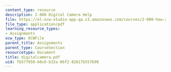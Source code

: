 ```yaml
---
content_type: resource
description: 2.000 Digital Camera Help
file: https://ol-ocw-studio-app-qa.s3.amazonaws.com/courses/2-000-how-and-why-machines-work-spring-2002/fb577950b0c6b32a86f282617b557b99_digitalcamera.pdf
file_type: application/pdf
learning_resource_types:
- Assignments
ocw_type: OCWFile
parent_title: Assignments
parent_type: CourseSection
resourcetype: Document
title: digitalcamera.pdf
uid: fb577950-b0c6-b32a-86f2-82617b557b99
---
```

